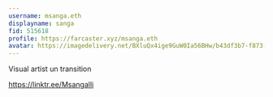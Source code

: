 ```yaml
---
username: msanga.eth
displayname: sanga
fid: 515618
profile: https://farcaster.xyz/msanga.eth
avatar: https://imagedelivery.net/BXluQx4ige9GuW0Ia56BHw/b43df3b7-f873-45c5-b371-4f300cc9f500/rectcrop3
---
```

Visual artist un transition  
  
https://linktr.ee/Msangalli  
